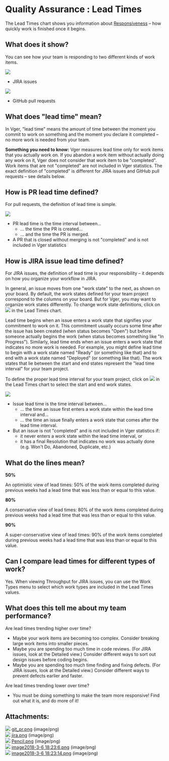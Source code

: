 Quality Assurance : Lead Times
==============================

The Lead Times chart shows you information about [Responsiveness](http://focusedobjective.com/team-metrics-right/) – how quickly work is finished once it begins.

What does it show?
------------------

You can see how your team is responding to two different kinds of work items.

![](attachments/87624456/87624441.png)

*   JIRA issues

![](attachments/87624456/87624440.png)

*   GitHub pull requests

What does "lead time" mean?
---------------------------

In Vger, "lead time" means the amount of time between the moment you commit to work on something and the moment you declare it completed – no more work is needed from your team.

**Something you need to know:** Vger measures lead time only for work items that you actually work on. 
If you abandon a work item without actually doing any work on it, Vger does not consider that work item to be "completed". 
Work items that are not "completed" are not included in Vger statistics. 
The exact definition of "completed" is different for JIRA issues and GitHub pull requests – see details below.

How is PR lead time defined?
----------------------------

For pull requests, the definition of lead time is simple.

![](attachments/87624456/87624440.png)

*   PR lead time is the time interval between...
    *   ... the time the PR is created...
    *   ... and the time the PR is merged.
*   A PR that is closed without merging is not "completed" and is not included in Vger statistics

How is JIRA issue lead time defined?
------------------------------------

For JIRA issues, the definition of lead time is your responsibility – it depends on how you organize your workflow in JIRA.

In general, an issue moves from one "work state" to the next, as shown on your board. 
By default, the work states defined for your team project correspond to the columns on your board. 
But for Vger, you may want to organize work states differently. 
To change work state definitions, click on ![](attachments/87624456/87624450.png) in the Lead Times chart.

Lead time begins when an issue enters a work state that signifies your commitment to work on it. 
This commitment usually occurs some time after the issue has been created (when status becomes "Open") but before someone actually begins the work (when status becomes something like "In Progress"). 
Similarly, lead time ends when an issue enters a work state that indicates no more work is needed. 
For example, you might define lead time to begin with a work state named "Ready" (or something like that) and to end with a work state named "Deployed" (or something like that). 
The work states that lie between the start and end states represent the "lead time interval" for your team project.

To define the proper lead time interval for your team project, click on ![](attachments/87624456/87624450.png) in the Lead Times chart to select the start and end work states.

![](attachments/87624456/87624441.png)

*   Issue lead time is the time interval between...
    *   ... the time an issue first enters a work state within the lead time interval and...
    *   ... the time an issue finally enters a work state that comes after the lead time interval.
*   But an issue is not "completed" and is not included in Vger statistics if:
    *   it never enters a work state within the lead time interval, or
    *   it has a final Resolution that indicates no work was actually done (e.g. Won't Do, Abandoned, Duplicate, etc.)

What do the lines mean?
-----------------------

**50%**

An optimistic view of lead times: 50% of the work items completed during previous weeks had a lead time that was less than or equal to this value.

**80%**

A conservative view of lead times: 80% of the work items completed during previous weeks had a lead time that was less than or equal to this value.

**90%**

A super\-conservative view of lead times: 90% of the work items completed during previous weeks had a lead time that was less than or equal to this value.

Can I compare lead times for different types of work?
-----------------------------------------------------

Yes. When viewing Throughput for JIRA issues, you can use the Work Types menu to select which work types are included in the Lead Times values.

What does this tell me about my team performance?
-------------------------------------------------

Are lead times trending higher over time?

*   Maybe your work items are becoming too complex. Consider breaking large work items into smaller pieces.
*   Maybe you are spending too much time in code reviews. (For JIRA issues, look at the Detailed view.) Consider different ways to sort out design issues before coding begins.
*   Maybe you are spending too much time finding and fixing defects. (For JIRA issues, look at the Detailed view.) Consider different ways to prevent defects earlier and faster.

Are lead times trending lower over time?

*   You must be doing something to make the team more responsive! Find out what it is, and do more of it!

Attachments:
------------

![](images/icons/bullet_blue.gif) [git\_pr.png](attachments/87624456/87624440.png) (image/png)  
![](images/icons/bullet_blue.gif) [jira.png](attachments/87624456/87624441.png) (image/png)  
![](images/icons/bullet_blue.gif) [Pencil.png](attachments/87624456/87624450.png) (image/png)  
![](images/icons/bullet_blue.gif) [image2018\-3\-6 18:23:6.png](attachments/87624456/87624454.png) (image/png)  
![](images/icons/bullet_blue.gif) [image2018\-3\-6 18:23:14.png](attachments/87624456/87624455.png) (image/png)  